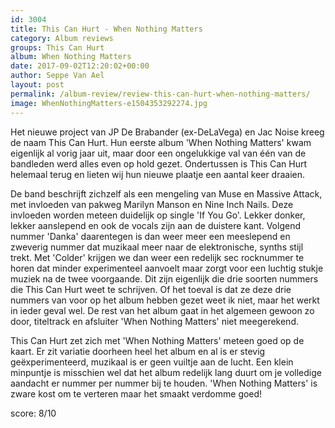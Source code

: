 ```yaml
---
id: 3004
title: This Can Hurt - When Nothing Matters
category: Album reviews
groups: This Can Hurt
album: When Nothing Matters
date: 2017-09-02T12:20:02+00:00
author: Seppe Van Ael
layout: post
permalink: /album-review/review-this-can-hurt-when-nothing-matters/
image: WhenNothingMatters-e1504353292274.jpg
---
```

Het nieuwe project van JP De Brabander (ex-DeLaVega) en Jac Noise kreeg de naam This Can Hurt. Hun eerste album 'When Nothing Matters' kwam eigenlijk al vorig jaar uit, maar door een ongelukkige val van één van de bandleden werd alles even op hold gezet. Ondertussen is This Can Hurt helemaal terug en lieten wij hun nieuwe plaatje een aantal keer draaien.

De band beschrijft zichzelf als een mengeling van Muse en Massive Attack, met invloeden van pakweg Marilyn Manson en Nine Inch Nails. Deze invloeden worden meteen duidelijk op single 'If You Go'. Lekker donker, lekker aanslepend en ook de vocals zijn aan de duistere kant. Volgend nummer 'Danka' daarentegen is dan weer meer een meeslepend en zweverig nummer dat muzikaal meer naar de elektronische, synths stijl trekt. Met 'Colder' krijgen we dan weer een redelijk sec rocknummer te horen dat minder experimenteel aanvoelt maar zorgt voor een luchtig stukje muziek na de twee voorgaande. Dit zijn eigenlijk die drie soorten nummers die This Can Hurt weet te schrijven. Of het toeval is dat ze deze drie nummers van voor op het album hebben gezet weet ik niet, maar het werkt in ieder geval wel. De rest van het album gaat in het algemeen gewoon zo door, titeltrack en afsluiter 'When Nothing Matters' niet meegerekend.

This Can Hurt zet zich met 'When Nothing Matters' meteen goed op de kaart. Er zit variatie doorheen heel het album en al is er stevig geëxperimenteerd, muzikaal is er geen vuiltje aan de lucht. Een klein minpuntje is misschien wel dat het album redelijk lang duurt om je volledige aandacht er nummer per nummer bij te houden. 'When Nothing Matters' is zware kost om te verteren maar het smaakt verdomme goed!

score: 8/10

